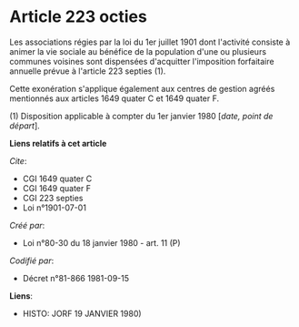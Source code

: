 # Article 223 octies

Les associations régies par la loi du 1er juillet 1901 dont l'activité consiste à animer la vie sociale au bénéfice de la
population d'une ou plusieurs communes voisines sont dispensées d'acquitter l'imposition forfaitaire annuelle prévue à
l'article 223 septies (1).

Cette exonération s'applique également aux centres de gestion agréés mentionnés aux articles 1649 quater C et 1649 quater F.

(1) Disposition applicable à compter du 1er janvier 1980 [*date, point de départ*].

**Liens relatifs à cet article**

_Cite_:

  - CGI 1649 quater C
  - CGI 1649 quater F
  - CGI 223 septies
  - Loi n°1901-07-01

_Créé par_:

  - Loi n°80-30 du 18 janvier 1980 - art. 11 (P)

_Codifié par_:

  - Décret n°81-866 1981-09-15

**Liens**:

  - HISTO: JORF 19 JANVIER 1980)
